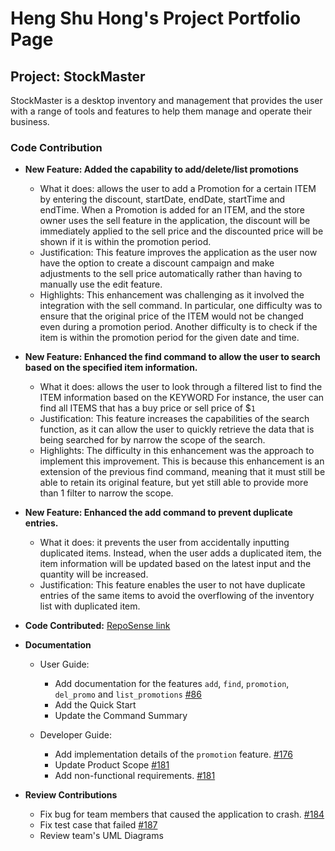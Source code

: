 # Heng Shu Hong's Project Portfolio Page


## Project: StockMaster

StockMaster is  a desktop inventory and management that provides the user with a range of tools and features to help them
manage and operate their business.


### Code Contribution

- **New Feature: Added the capability to add/delete/list promotions**
    - What it does: allows the user to add a Promotion for a certain ITEM by entering the discount, startDate,
      endDate, startTime and endTime. When a Promotion is added for an ITEM, and the store owner uses the sell
      feature in the application, the discount will be immediately applied to the sell price and the discounted price will
      be shown if it is within the promotion period.
    - Justification: This feature improves the application as the user now have the option to create a discount campaign
      and make adjustments to the sell price automatically rather than having to manually use the edit feature.
    - Highlights: This enhancement was challenging as it involved the integration with the sell command. In particular,
      one difficulty was to ensure that the original price of the ITEM would not be changed even during a promotion period. 
      Another difficulty is to check if the item is within the promotion period for the given date and time.


- **New Feature: Enhanced the find command to allow the user to search based on the specified item information.**
    - What it does: allows the user to look through a filtered list to find the ITEM information based on the KEYWORD
      For instance, the user can find all ITEMS that has a buy price or sell price of $`1`
    - Justification: This feature increases the capabilities of the search function, as it can allow the user to quickly
      retrieve the data that is being searched for by narrow the scope of the search.
    - Highlights: The difficulty in this enhancement was the approach to implement this improvement. This is because this
      enhancement is an extension of the previous find command, meaning that it must still be able to retain its original
      feature, but yet still able to provide more than 1 filter to narrow the scope.


- **New Feature: Enhanced the add command to prevent duplicate entries.**
    - What it does: it prevents the user from accidentally inputting duplicated items. Instead, when the user adds a
      duplicated item, the item information will be updated based on the latest input and the quantity will be increased.
    - Justification: This feature enables the user to not have duplicate entries of the same items to avoid the
      overflowing of the inventory list with duplicated item.

- **Code Contributed:** [RepoSense link](https://nus-cs2113-ay2324s2.github.io/tp-dashboard/?search=hengshuhong&breakdown=true)

- **Documentation**
    - User Guide:
        - Add documentation for the features `add`, `find`, `promotion`, `del_promo` and `list_promotions` [#86](https://github.com/AY2324S2-CS2113-T15-4/tp/pull/86)
        - Add the Quick Start
        - Update the Command Summary

    - Developer Guide:
        - Add implementation details of the `promotion` feature. [#176](https://github.com/AY2324S2-CS2113-T15-4/tp/pull/176)
        - Update Product Scope [#181](https://github.com/AY2324S2-CS2113-T15-4/tp/pull/181/files)
        - Add non-functional requirements. [#181](https://github.com/AY2324S2-CS2113-T15-4/tp/pull/181/files)

- **Review Contributions**
    - Fix bug for team members that caused the application to crash. [#184](https://github.com/AY2324S2-CS2113-T15-4/tp/pull/184)
    - Fix test case that failed [#187](https://github.com/AY2324S2-CS2113-T15-4/tp/pull/187)
    - Review team's UML Diagrams